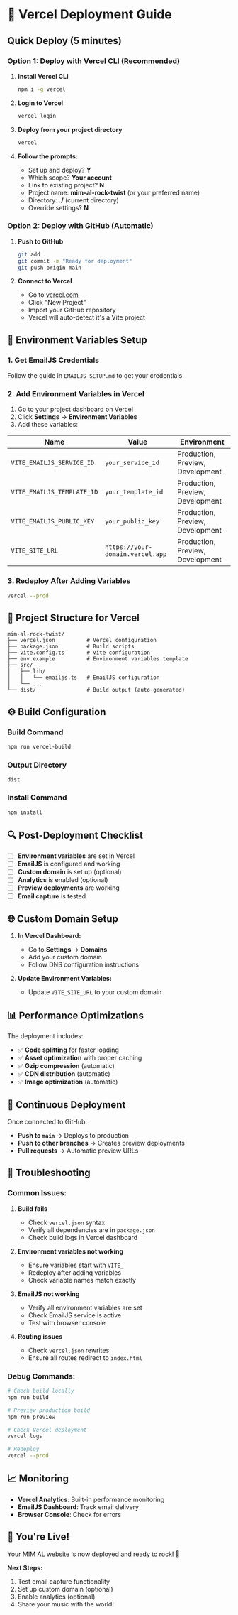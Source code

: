 # 🚀 Vercel Deployment Guide

## Quick Deploy (5 minutes)

### Option 1: Deploy with Vercel CLI (Recommended)

1. **Install Vercel CLI**
   ```bash
   npm i -g vercel
   ```

2. **Login to Vercel**
   ```bash
   vercel login
   ```

3. **Deploy from your project directory**
   ```bash
   vercel
   ```

4. **Follow the prompts:**
   - Set up and deploy? **Y**
   - Which scope? **Your account**
   - Link to existing project? **N**
   - Project name: **mim-al-rock-twist** (or your preferred name)
   - Directory: **./** (current directory)
   - Override settings? **N**

### Option 2: Deploy with GitHub (Automatic)

1. **Push to GitHub**
   ```bash
   git add .
   git commit -m "Ready for deployment"
   git push origin main
   ```

2. **Connect to Vercel**
   - Go to [vercel.com](https://vercel.com)
   - Click "New Project"
   - Import your GitHub repository
   - Vercel will auto-detect it's a Vite project

## 🔧 Environment Variables Setup

### 1. **Get EmailJS Credentials**
Follow the guide in `EMAILJS_SETUP.md` to get your credentials.

### 2. **Add Environment Variables in Vercel**

1. Go to your project dashboard on Vercel
2. Click **Settings** → **Environment Variables**
3. Add these variables:

| Name | Value | Environment |
|------|-------|-------------|
| `VITE_EMAILJS_SERVICE_ID` | `your_service_id` | Production, Preview, Development |
| `VITE_EMAILJS_TEMPLATE_ID` | `your_template_id` | Production, Preview, Development |
| `VITE_EMAILJS_PUBLIC_KEY` | `your_public_key` | Production, Preview, Development |
| `VITE_SITE_URL` | `https://your-domain.vercel.app` | Production, Preview, Development |

### 3. **Redeploy After Adding Variables**
```bash
vercel --prod
```

## 📁 Project Structure for Vercel

```
mim-al-rock-twist/
├── vercel.json          # Vercel configuration
├── package.json         # Build scripts
├── vite.config.ts       # Vite configuration
├── env.example          # Environment variables template
├── src/
│   ├── lib/
│   │   └── emailjs.ts   # EmailJS configuration
│   └── ...
└── dist/                # Build output (auto-generated)
```

## ⚙️ Build Configuration

### Build Command
```bash
npm run vercel-build
```

### Output Directory
```
dist
```

### Install Command
```bash
npm install
```

## 🔍 Post-Deployment Checklist

- [ ] **Environment variables** are set in Vercel
- [ ] **EmailJS** is configured and working
- [ ] **Custom domain** is set up (optional)
- [ ] **Analytics** is enabled (optional)
- [ ] **Preview deployments** are working
- [ ] **Email capture** is tested

## 🌐 Custom Domain Setup

1. **In Vercel Dashboard:**
   - Go to **Settings** → **Domains**
   - Add your custom domain
   - Follow DNS configuration instructions

2. **Update Environment Variables:**
   - Update `VITE_SITE_URL` to your custom domain

## 📊 Performance Optimizations

The deployment includes:
- ✅ **Code splitting** for faster loading
- ✅ **Asset optimization** with proper caching
- ✅ **Gzip compression** (automatic)
- ✅ **CDN distribution** (automatic)
- ✅ **Image optimization** (automatic)

## 🔄 Continuous Deployment

Once connected to GitHub:
- **Push to `main`** → Deploys to production
- **Push to other branches** → Creates preview deployments
- **Pull requests** → Automatic preview URLs

## 🐛 Troubleshooting

### Common Issues:

1. **Build fails**
   - Check `vercel.json` syntax
   - Verify all dependencies are in `package.json`
   - Check build logs in Vercel dashboard

2. **Environment variables not working**
   - Ensure variables start with `VITE_`
   - Redeploy after adding variables
   - Check variable names match exactly

3. **EmailJS not working**
   - Verify all environment variables are set
   - Check EmailJS service is active
   - Test with browser console

4. **Routing issues**
   - Check `vercel.json` rewrites
   - Ensure all routes redirect to `index.html`

### Debug Commands:

```bash
# Check build locally
npm run build

# Preview production build
npm run preview

# Check Vercel deployment
vercel logs

# Redeploy
vercel --prod
```

## 📈 Monitoring

- **Vercel Analytics**: Built-in performance monitoring
- **EmailJS Dashboard**: Track email delivery
- **Browser Console**: Check for errors

## 🎉 You're Live!

Your MIM AL website is now deployed and ready to rock! 🎸

**Next Steps:**
1. Test email capture functionality
2. Set up custom domain (optional)
3. Enable analytics (optional)
4. Share your music with the world!
